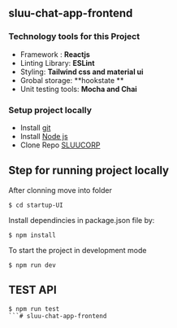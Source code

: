 
## sluu-chat-app-frontend

### Technology tools for this Project
* Framework : **Reactjs**
* Linting Library: **ESLint**
* Styling: **Tailwind css and material ui**
* Grobal storage: **hookstate **
* Unit testing tools: **Mocha and Chai**

### Setup project locally

* Install [git](https://git-scm.com/downloads)
* Install [Node js](https://nodejs.org/en/)
* Clone Repo [SLUUCORP](https://github.com/sluucorp/startup-UI.git)

## Step for running project locally
After clonning move into folder
```
$ cd startup-UI
```
Install dependincies in package.json file by:

```
$ npm install
```
To start the project in development mode

```
$ npm run dev
```
## TEST API

```
$ npm run test
```# sluu-chat-app-frontend
